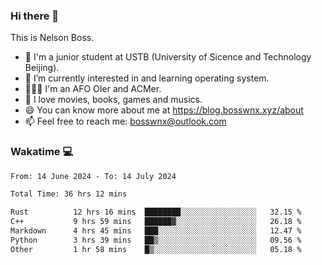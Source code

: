 ### Hi there 👋

<!--
**bosswnx/bosswnx** is a ✨ _special_ ✨ repository because its `README.md` (this file) appears on your GitHub profile.

Here are some ideas to get you started:

- 🔭 I’m currently working on ...
- 🌱 I’m currently learning ...
- 👯 I’m looking to collaborate on ...
- 🤔 I’m looking for help with ...
- 💬 Ask me about ...
- 📫 How to reach me: ...
- 😄 Pronouns: ...
- ⚡ Fun fact: ...
-->

This is Nelson Boss.

- 🏫 I'm a junior student at USTB (University of Sicence and Technology Beijing).
- 🌱 I’m currently interested in and learning operating system.
- 🧑🏻‍💻 I'm an AFO OIer and ACMer.
- 🥰 I love movies, books, games and musics.
- 😄 You can know more about me at https://blog.bosswnx.xyz/about
- 📫 Feel free to reach me: bosswnx@outlook.com

### Wakatime 💻

<!--START_SECTION:waka-->

```txt
From: 14 June 2024 - To: 14 July 2024

Total Time: 36 hrs 12 mins

Rust          12 hrs 16 mins  ████████░░░░░░░░░░░░░░░░░   32.15 %
C++           9 hrs 59 mins   ██████▓░░░░░░░░░░░░░░░░░░   26.18 %
Markdown      4 hrs 45 mins   ███░░░░░░░░░░░░░░░░░░░░░░   12.47 %
Python        3 hrs 39 mins   ██▒░░░░░░░░░░░░░░░░░░░░░░   09.56 %
Other         1 hr 58 mins    █▒░░░░░░░░░░░░░░░░░░░░░░░   05.18 %
```

<!--END_SECTION:waka-->
